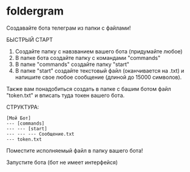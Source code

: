 # foldergram
Создавайте бота телеграм из папки с файлами!

БЫСТРЫЙ СТАРТ

1. Создайте папку с навзванием вашего бота (придумайте любое)
2. В папке бота создайте папку с командами "commands"
3. В папке "commands" создайте папку "start"
4. В папке "start" создайте текстовый файл (оканчивается на .txt) и напишите свое любое сообщение (длиной до 15000 символов).

Также вам понадобиться создать в папке с башим ботом файл "token.txt" и вписать туда токен вашего бота.

СТРУКТУРА:
```
[Мой Бот]
--- [commands]
--- --- [start]
--- --- --- Сообщение.txt
--- token.txt
```
Поместите исполняемый файл в папку вашего бота!

Запустите бота (бот не имеет интерфейся)
